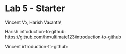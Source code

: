 # Lab 5 - Starter

Vincent Vo, Harish Vasanth\

Harish introduction-to-github: https://github.com/hnvultimate123/introduction-to-github

Vincent introduction-to-github: 
